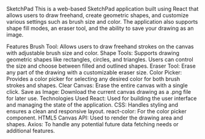 SketchPad
This is a web-based SketchPad application built using React that allows users to draw freehand, create geometric shapes, and customize various settings such as brush size and color. The application also supports shape fill modes, an eraser tool, and the ability to save your drawing as an image.

Features
Brush Tool: Allows users to draw freehand strokes on the canvas with adjustable brush size and color.
Shape Tools: Supports drawing geometric shapes like rectangles, circles, and triangles. Users can control the size and choose between filled and outlined shapes.
Eraser Tool: Erase any part of the drawing with a customizable eraser size.
Color Picker: Provides a color picker for selecting any desired color for both brush strokes and shapes.
Clear Canvas: Erase the entire canvas with a single click.
Save as Image: Download the current canvas drawing as a .png file for later use.
Technologies Used
React: Used for building the user interface and managing the state of the application.
CSS: Handles styling and ensures a clean and responsive layout.
react-color: For the color picker component.
HTML5 Canvas API: Used to render the drawing area and shapes.
Axios: To handle any potential future data fetching needs or additional features.
